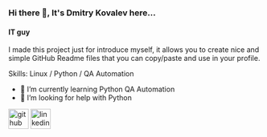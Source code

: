 ### Hi there 👋, It's Dmitry Kovalev here...
#### IT guy
I made this project just for introduce myself, it allows you to create nice and simple GitHub Readme files that you can copy/paste and use in your profile.

Skills: Linux / Python / QA Automation

- 🌱 I’m currently learning Python QA Automation 
- 🤔 I’m looking for help with Python 


[<img src='https://cdn.jsdelivr.net/npm/simple-icons@3.0.1/icons/github.svg' alt='github' height='40'>](https://github.com/dmktester)  [<img src='https://cdn.jsdelivr.net/npm/simple-icons@3.0.1/icons/linkedin.svg' alt='linkedin' height='40'>](https://www.linkedin.com/in/linkedin.com/in/dmitry-kovalev-3757b88a/)  


